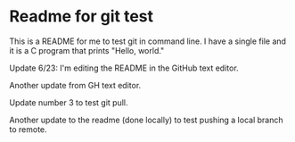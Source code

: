 # Readme for git test
This is a README for me to test git in command line.
I have a single file and it is a C program that prints "Hello, world."

Update 6/23:
I'm editing the README in the GitHub text editor.

Another update from GH text editor.

Update number 3 to test git pull.

Another update to the readme (done locally) to test pushing a local branch to remote.
